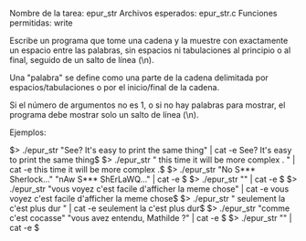Nombre de la tarea: epur_str
Archivos esperados: epur_str.c
Funciones permitidas: write

Escribe un programa que tome una cadena y la muestre con exactamente un espacio entre las palabras, sin espacios ni tabulaciones al principio o al final, seguido de un salto de línea (\n).

Una "palabra" se define como una parte de la cadena delimitada por espacios/tabulaciones o por el inicio/final de la cadena.

Si el número de argumentos no es 1, o si no hay palabras para mostrar, el programa debe mostrar solo un salto de línea (\n).

Ejemplos:

$> ./epur_str "See? It's easy to print the same thing" | cat -e
See? It's easy to print the same thing$
$> ./epur_str " this        time it      will     be    more complex  . " | cat -e
this time it will be more complex .$
$> ./epur_str "No S*** Sherlock..." "nAw S*** ShErLaWQ..." | cat -e
$
$> ./epur_str "" | cat -e
$
$> ./epur_str "vous voyez c'est facile d'afficher la meme chose" | cat -e
vous voyez c'est facile d'afficher la meme chose$
$> ./epur_str " seulement          la c'est      plus dur " | cat -e
seulement la c'est plus dur$
$> ./epur_str "comme c'est cocasse" "vous avez entendu, Mathilde ?" | cat -e
$
$> ./epur_str "" | cat -e
$